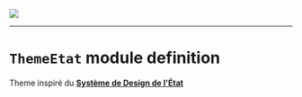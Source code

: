 <!--
 ___ _            _ _    _ _    __
/ __(_)_ __  _ __| (_)__(_) |_ /_/
\__ \ | '  \| '_ \ | / _| |  _/ -_)
|___/_|_|_|_| .__/_|_\__|_|\__\___|
            |_| 
-->
![](https://docs.simplicite.io//logos/logo250.png)
* * *

`ThemeEtat` module definition
=============================

Theme inspiré du [**Système de Design de l'État**](https://www.systeme-de-design.gouv.fr/composants-et-modeles)

